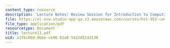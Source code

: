 ```yaml
---
content_type: resource
description: 'Lecture Notes: Review Session for Introduction to Computing.'
file: https://ol-ocw-studio-app-qa.s3.amazonaws.com/courses/hst-952-computing-for-biomedical-scientists-fall-2002/a1f6c08d9bbece9681a85422d5243138_lecture11.pdf
file_type: application/pdf
resourcetype: Document
title: lecture11.pdf
uid: a1f6c08d-9bbe-ce96-81a8-5422d5243138
---
```

